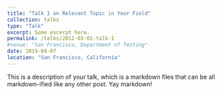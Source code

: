 ```yaml
---
title: "Talk 1 on Relevant Topic in Your Field"
collection: talks
type: "Talk"
excerpt: Some excerpt here. 
permalink: /talks/2012-03-01-talk-1
#venue: "San Francisco, Department of Testing"
date: 2019-09-07
location: "San Francisco, California"
---
```


This is a description of your talk, which is a markdown files that can be all markdown-ified like any other post. Yay markdown!
